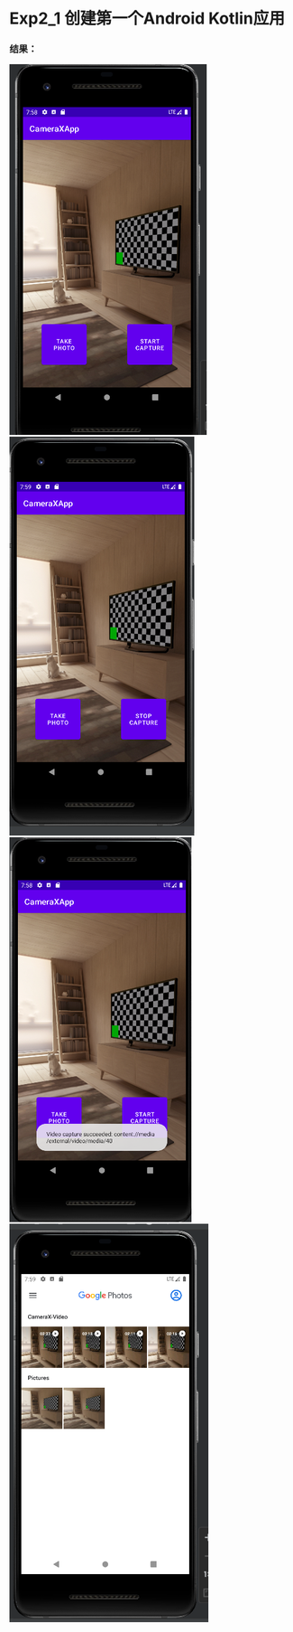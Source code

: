 # Exp2_1 创建第一个Android Kotlin应用

### 结果：
![image](./imgs/img.png)
![image](./imgs/img_2.png)
![image](./imgs/img_1.png)
![image](./imgs/img_3.png)